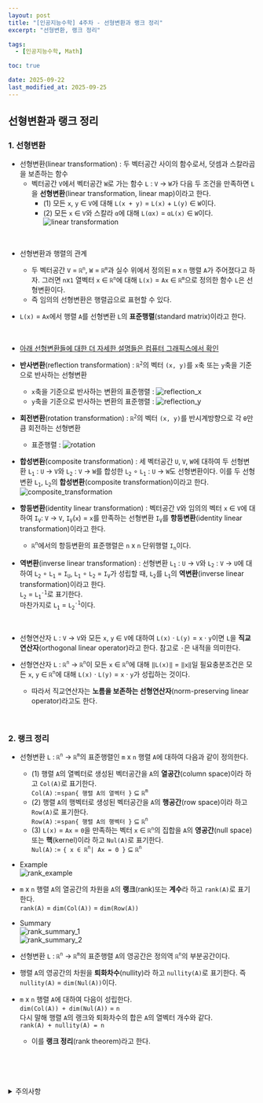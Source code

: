 ```yaml
---
layout: post
title: "[인공지능수학] 4주차 - 선형변환과 랭크 정리"
excerpt: "선형변환, 랭크 정리"

tags:
  - [인공지능수학, Math]

toc: true

date: 2025-09-22
last_modified_at: 2025-09-25
---
```

## 선형변환과 랭크 정리
### 1. 선형변환
- 선형변환(linear transformation) : 두 벡터공간 사이의 함수로서, 덧셈과 스칼라곱을 보존하는 함수  
  - 벡터공간 `V`에서 벡터공간 `W`로 가는 함수 `L` : `V` → `W`가 다음 두 조건을 만족하면 `L`을 **선형변환**(linear transformation, linear map)이라고 한다.  
    - (1) 모든 `x`, `y` ∈ `V`에 대해 `L(x + y)` = `L(x)` + `L(y)` ∈ `W`이다.  
    - (2) 모든 `x` ∈ `V`와 스칼라 `α`에 대해 `L(αx)` = `αL(x)` ∈ `W`이다.  
    ![linear transformation][def2]  

<br>

- 선형변환과 행렬의 관계
  - 두 벡터공간 `V` = `ℝ`<sup>`n`</sup>, `W` = `ℝ`<sup>`m`</sup>과 실수 위에서 정의된 `m` x `n` 행렬 `A`가 주어졌다고 하자. 그러면 `n`x`1` 열벡터 `x` ∈ `ℝ`<sup>`n`</sup>에 대해 `L(x)` = `Ax` ∈ `ℝ`<sup>`m`</sup>으로 정의한 함수 `L`은 선형변환이다.  
  - 즉 임의의 선형변환은 행렬곱으로 표현할 수 있다.  

- `L(x)` = `Ax`에서 행렬 `A`를 선형변환 `L`의 **표준행렬**(standard matrix)이라고 한다.  

<br>

- [아래 선형변환들에 대한 더 자세한 설명들은 컴퓨터 그래픽스에서 확인][def]

- **반사변환**(reflection transformation) : `ℝ`<sup>`2`</sup>의 벡터 `(x, y)`를 `x`축 또는 `y`축을 기준으로 반사하는 선형변환  
  - `x`축을 기준으로 반사하는 변환의 표준행렬 : ![reflection_x][def3]  
  - `y`축을 기준으로 반사하는 변환의 표준행렬 : ![reflection_y][def4]  

- **회전변환**(rotation transformation) : `ℝ`<sup>`2`</sup>의 벡터 `(x, y)`를 반시계방향으로 각 `θ`만큼 회전하는 선형변환  
  - 표준행렬 : ![rotation][def5]  

- **합성변환**(composite transformation) : 세 벡터공간 `U`, `V`, `W`에 대하여 두 선형변환 `L`<sub>`1`</sub> : `U` → `V`와 `L`<sub>`2`</sub> : `V` → `W`를 합성한 `L`<sub>`2`</sub> ∘ `L`<sub>`1`</sub> : `U` → `W`도 선형변환이다. 이를 두 선형변환 `L`<sub>`1`</sub>, `L`<sub>`2`</sub>의 **합성변환**(composite transformation)이라고 한다.  
![composite_transformation][def6]  

- **항등변환**(identity linear transformation) : 벡터공간 `V`와 임의의 벡터 `x` ∈ `V`에 대하여 `I`<sub>`V`</sub>: `V` → `V`, `I`<sub>`V`</sub>(`x`) = `x`를 만족하는 선형변환 `I`<sub>`V`</sub>를 **항등변환**(identity linear transformation)이라고 한다.  
  - `ℝ`<sup>`n`</sup>에서의 항등변환의 표준행렬은 `n` x `n` 단위행렬 `I`<sub>`n`</sub>이다.  

- **역변환**(inverse linear transformation) : 선형변환 `L`<sub>`1`</sub> : `U` → `V`와 `L`<sub>`2`</sub> : `V` → `U`에 대하여 `L`<sub>`2`</sub> ∘ `L`<sub>`1`</sub> = `I`<sub>`U`</sub>, `L`<sub>`1`</sub> ∘ `L`<sub>`2`</sub> = `I`<sub>`V`</sub>가 성립할 때, `L`<sub>`2`</sub>를 `L`<sub>`1`</sub>의 **역변환**(inverse linear transformation)이라고 한다.  
`L`<sub>`2`</sub> = `L`<sub>`1`</sub><sup>`-1`</sup>로 표기한다.  
마찬가지로 `L`<sub>`1`</sub> = `L`<sub>`2`</sub><sup>`-1`</sup>이다.  

<br>

- 선형연산자 `L` : `V` → `V`와 모든 `x`, `y` ∈ `V`에 대하여 `L(x)` · `L(y)` = `x` · `y`이면 `L`을 **직교연산자**(orthogonal linear operator)라고 한다. 참고로 `·`은 내적을 의미한다.  

- 선형연산자 `L` : `ℝ`<sup>`n`</sup> → `ℝ`<sup>`n`</sup>이 모든 `x` ∈ `ℝ`<sup>`n`</sup>에 대해 `‖L(x)‖` = `‖x‖`일 필요충분조건은 모든 `x`, `y` ∈ `ℝ`<sup>`n`</sup>에 대해 `L(x)` · `L(y)` = `x` · `y`가 성립하는 것이다.  
  - 따라서 직교연산자는 **노름을 보존하는 선형연산자**(norm-preserving linear operator)라고도 한다.  

<br>

### 2. 랭크 정리
- 선형변환 `L` : `ℝ`<sup>`n`</sup> → `ℝ`<sup>`m`</sup>의 표준행렬인 `m` x `n` 행렬 `A`에 대하여 다음과 같이 정의한다.  
  - (1) 행렬 `A`의 열벡터로 생성된 벡터공간을 `A`의 **열공간**(column space)이라 하고 `Col(A)`로 표기한다.  
  `Col(A)` :=`span{ 행렬 A의 열벡터 }` ⊆ `ℝ`<sup>`m`</sup>  
  - (2) 행렬 `A`의 행벡터로 생성된 벡터공간을 `A`의 **행공간**(row space)이라 하고 `Row(A)`로 표기한다.  
  `Row(A)` :=`span{ 행렬 A의 행벡터 }` ⊆ `ℝ`<sup>`n`</sup>  
  - (3) `L(x)` = `Ax` = `0`을 만족하는 벡터 `x` ∈ `ℝ`<sup>`n`</sup>의 집합을 `A`의 **영공간**(null space) 또는 **핵**(kernel)이라 하고 `Nul(A)`로 표기한다.  
  `Nul(A)` := `{ x ∈ ℝ`<sup>`n`</sup>`| Ax = 0 }` ⊆ `ℝ`<sup>`n`</sup>  

- Example  
![rank_example][def7]   

- `m` x `n` 행렬 `A`의 열공간의 차원을 `A`의 **랭크**(rank)또는 **계수**라 하고 `rank(A)`로 표기한다.  
`rank(A)` = `dim(Col(A))` = `dim(Row(A))`  

- Summary  
![rank_summary_1][def8]  
![rank_summary_2][def9]  

- 선형변환 `L` : `ℝ`<sup>`n`</sup> → `ℝ`<sup>`m`</sup>의 표준행렬 `A`의 영공간은 정의역 `ℝ`<sup>`n`</sup>의 부분공간이다.  

- 행렬 `A`의 영공간의 차원을 **퇴화차수**(nullity)라 하고 `nullity(A)`로 표기한다. 즉 `nullity(A)` = `dim(Nul(A))`이다.  

- `m` x `n` 행렬 `A`에 대하여 다음이 성립한다.  
`dim(Col(A)) + dim(Nul(A))` = `n`  
다시 말해 행렬 `A`의 랭크와 퇴화차수의 합은 `A`의 열벡터 개수와 같다.  
`rank(A) + nullity(A) = n`  
  - 이를 **랭크 정리**(rank theorem)라고 한다.  

<br>
<br>
<br>
<br>
<details>
<summary>주의사항</summary>
<div markdown=   "1">

이 포스팅은 강원대학교 이구연 교수님의 인공지능수학 수업을 들으며 내용을 정리 한 것입니다.  
수업 내용에 대한 저작권은 교수님께 있으니,  
다른 곳으로의 무분별한 내용 복사를 자제해 주세요.

</div>
</details> 

[def]: https://orbit3230.github.io/2025/03/12/CG_week3/
[def2]: https://i.imgur.com/ONAIXEY.png
[def3]: https://i.imgur.com/l9MwpYy.png
[def4]: https://i.imgur.com/ztrzlRT.png
[def5]: https://i.imgur.com/XxYJejd.png
[def6]: https://i.imgur.com/yjJmzLX.png
[def7]: https://i.imgur.com/iOapLi6.png
[def8]: https://i.imgur.com/AbG49WF.png
[def9]: https://i.imgur.com/LhTddxv.png